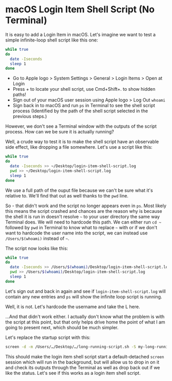 # macOS Login Item Shell Script (No Terminal)

It is easy to add a Login Item in macOS.
Let's imagine we want to test a simple infinite-loop shell script like this one:

```sh
while true
do
  date -Iseconds
  sleep 1
done
```

- Go to Apple logo > System Settings > General > Login Items > Open at Login
- Press + to locate your shell script, use Cmd+Shift+. to show hidden paths!
- Sign out of your macOS user session using Apple logo > Log Out `whoami`
- Sign back in to macOS and run `ps` in Terminal to see the shell script process
  (Identified by the path of the shell script selected in the previous steps.)

However, we don't see a Terminal window with the outputs of the script process.
How can we be sure it is actually running?

Well, a crude way to test it is to make the shell script have an observable side
effect, like dropping a file somewhere.
Let's use a script like this:

```sh
while true
do
  date -Iseconds >> ~/Desktop/login-item-shell-script.log
  pwd >> ~/Desktop/login-item-shell-script.log
  sleep 1
done
```

We use a full path of the ouput file because we can't be sure what it's relative 
to.
We'll find that out as well thanks to the `pwd` line.

So - that didn't work and the script no longer appears even in `ps`.
Most likely this means the script crashed and chances are the reason why is
because the shell it is run in doesn't resolve `~` to your user directory the
same way Terminal does.
We will need to hardcode this path.
We can either run `cd ~` followed by `pwd` in Terminal to know what to replace
`~` with or if we don't want to hardcode the user name into the script, we can
instead use `/Users/$(whoami)` instead of `~`.

The script now looks like this:

```sh
while true
do
  date -Iseconds >> /Users/$(whoami)/Desktop/login-item-shell-script.log
  pwd >> /Users/$(whoami)/Desktop/login-item-shell-script.log
  sleep 1
done
```

Let's sign out and back in again and see if `login-item-shell-script.log` will
contain any new entries and `ps` will show the infinite loop script is running.

Well, it is not.
Let's hardcode the username and take the L here.

…And that didn't work either.
I actually don't know what the problem is with the script at this point, but
that only helps drive home the point of what I am going to present next, which
should be much simpler.

Let's replace the startup script with this:

```sh
screen -d -m /Users/…/Desktop/…/long-running-script.sh -S my-long-running-script
```

This should make the login item shell script start a default-detached `screen`
session which will run in the background, but will allow us to drop in on it
and check its outputs through the Terminal as well as drop back out if we like
the status.
Let's see if this works as a login item shell script.
